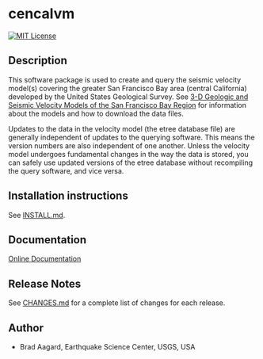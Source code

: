 # cencalvm

[![MIT License](https://img.shields.io/badge/license-MIT-blue.svg)](https://github.com/baagaard-usgs/cencalvm/blob/master/LICENSE)

## Description

This software package is used to create and query the seismic velocity
model(s) covering the greater San Francisco Bay area (central
California) developed by the United States Geological Survey. See [3-D
Geologic and Seismic Velocity Models of the San Francisco Bay
Region](https://earthquake.usgs.gov/data/3dgeologic/) for information
about the models and how to download the data files.

Updates to the data in the velocity model (the etree database file)
are generally independent of updates to the querying software. This
means the version numbers are also independent of one another. Unless
the velocity model undergoes fundamental changes in the way the data
is stored, you can safely use updated versions of the etree database
without recompiling the query software, and vice versa.

## Installation instructions

See [INSTALL.md](INSTALL.md).
		
## Documentation

[Online Documentation](https://baagaard-usgs.github.io/cencalvm)

## Release Notes

See [CHANGES.md](CHANGES.md) for a complete list of changes for each
release.

## Author

* Brad Aagard, Earthquake Science Center, USGS, USA
